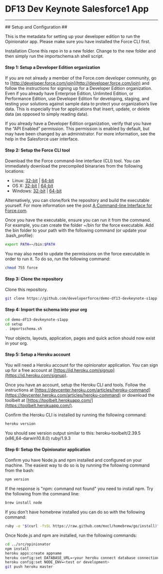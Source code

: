 # DF13 Dev Keynote Salesforce1 App #

---

<a name="setup-and-configuration" />
## Setup and Configuration ##

This is the metadata for setting up your developer edition to run the Opinionator app. Please make sure you have installed the Force CLI first.

Installation
Clone this repo in to a new folder. Change to the new folder and then simply run the importschema.sh shell script.

#### Step 1: Setup a Developer Edition organization ####

If you are not already a member of the Force.com developer community, go to [http://developer.force.com/join](http://developer.force.com/join) and follow the instructions for signing up for a Developer Edition organization. Even if you already have Enterprise Edition, Unlimited Edition, or Performance Edition, use Developer Edition for developing, staging, and testing your solutions against sample data to protect your organization’s live data. This is especially true for applications that insert, update, or delete data (as opposed to simply reading data).

If you already have a Developer Edition organization, verify that you have the “API Enabled” permission. This permission is enabled by default, but may have been changed by an administrator. For more information, see the help in the Salesforce user interface.

#### Step 2: Setup the Force CLI tool ####

Download the the Force command-line interface (CLI) tool. You can immediately download the precompiled binararies from the following locations:

* Linux: [32-bit](https://godist.herokuapp.com/projects/heroku/force/releases/current/linux-386/force) | [64-bit](https://godist.herokuapp.com/projects/heroku/force/releases/current/linux-amd64/force)
* OS X: [32-bit](https://godist.herokuapp.com/projects/heroku/force/releases/current/darwin-386/force) | [64-bit](https://godist.herokuapp.com/projects/heroku/force/releases/current/darwin-amd64/force)
* Windows: [32-bit](https://godist.herokuapp.com/projects/heroku/force/releases/current/windows-386/force.exe) | [64-bit](https://godist.herokuapp.com/projects/heroku/force/releases/current/windows-amd64/force.exe)

Alternatively, you can clone/fork the repository and build the executable yourself. For more information see the post [A Command-line Interface for Force.com](http://www.wadewegner.com/2013/11/a-command-line-interface-for-forcecom/).

Once you have the executable, ensure you can run it from the command. For example, you can create the folder ~/bin for the force executable. Add the bin folder to your path with the following command (or update your .bash_profile):

````bash
export PATH=~/bin:$PATH
````

You may also need to update the permissions on the force executable in order to run it. To do so, run the following command:

````bash
chmod 755 force
````

#### Step 3: Clone the repository ####

Clone this repository.

````bash
git clone https://github.com/developerforce/demo-df13-devkeynote-s1app.git
````

#### Step 4: Import the schema into your org ####

````bash
cd demo-df13-devkeynote-s1app
cd setup
. importschema.sh
````

Your objects, layouts, application, pages and quick action should now exist in your org.

#### Step 5: Setup a Heroku account ####

You will need a Heroku account for the opinionator application. You can sign up for a free account at [https://id.heroku.com/signup](https://id.heroku.com/signup).

Once you have an account, setup the Heroku CLI and tools. Follow the instructions at [https://devcenter.heroku.com/articles/heroku-command](https://devcenter.heroku.com/articles/heroku-command) or download the toolbelt at [https://toolbelt.herokuapp.com/](https://toolbelt.herokuapp.com/).

Confirm the Heroku CLI is installed by running the following command:

````bash
heroku version
````

You should see version output similar to this: heroku-toolbelt/2.39.5 (x86_64-darwin10.8.0) ruby/1.9.3

#### Step 6: Setup the Opinionator application ####

Confirm you have Node.js and npm installed and configured on your machine. The easiest way to do so is by running the following command from the bash:

````bash
npm version
````

If the response is "npm: command not found" you need to install npm. Try the following from the command line:

````bash
brew install node
````

If you don't have homebrew installed you can do so with the following command:

````bash
ruby -e "$(curl -fsSL https://raw.github.com/mxcl/homebrew/go/install)" 
````

Once Node.js and npm are installed, run the following commands:

````bash
cd ../src/opinionator
npm install
heroku apps:create appname
heroku config:set DATABASE_URL=<your heroku connect database connection>
heroku config:set NODE_ENV=<test or development>
git push heroku master
````



